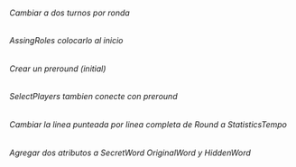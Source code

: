 ###### Cambiar a dos turnos por ronda
###### AssingRoles colocarlo al inicio
###### Crear un preround (initial)
###### SelectPlayers tambien conecte con preround
###### Cambiar la linea punteada por linea completa de Round a StatisticsTempo

###### Agregar dos atributos a SecretWord OriginalWord y HiddenWord


